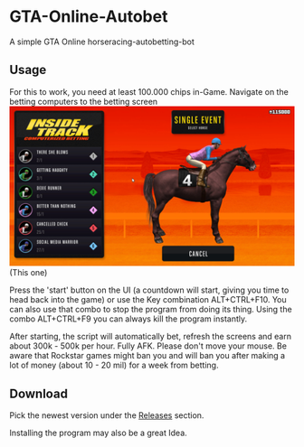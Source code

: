 # GTA-Online-Autobet

A simple GTA Online horseracing-autobetting-bot

## Usage

For this to work, you need at least 100.000 chips in-Game.
Navigate on the betting computers to the betting screen
![This one](betting.jpg)
(This one)

Press the 'start' button on the UI (a countdown will start, giving you time to head back into the game) or use the Key combination ALT+CTRL+F10. You can also use that combo to stop the program from doing its thing. Using the combo ALT+CTRL+F9 you can always kill the program instantly.

After starting, the script will automatically bet, refresh the screens and earn about 300k - 500k per hour. Fully AFK. Please don't move your mouse. Be aware that Rockstar games might ban you and will ban you after making a lot of money (about 10 - 20 mil) for a week from betting.

## Download

Pick the newest version under the [Releases](https://github.com/MarkusJx/GTA-Online-Autobet/releases) section.

Installing the program may also be a great Idea.
